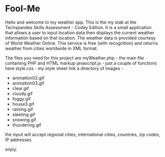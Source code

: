 Fool-Me
=======
Hello and welcome to my weather app.
This is the my stab at the Techspandex Skills Assessment - Codey Edition.
It is a small application that allows a user to input location data then
displays the current weather information based on that location.
The weather data is provided courtesy of World Weather Online. 
This service is free (with recognition) and returns weather from cities worldwide in XML format.

The files you need for this project are
myWeather.php - the main file containing PHP and HTML markup
javascript.js - just a couple of functions here
style.css - my style sheet link
a directory of images -
 - animation02.gif
 - animation03.gif
 - clear.gif
 - cloudy.gif
 - foggy.gif
 - house3.gif
 - raining.gif
 - sleeting.gif
 - snowing.gif
 - thundering.gif

the input will accept regional cities, international cities, countries, zip codes, IP addresses 

enjoy.

